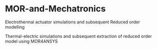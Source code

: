 # MOR-and-Mechatronics
Electrothermal actuator simulations and subsequent Reduced order modelling

Thermal-electric simulations and subsequent extraction of reduced order model using MOR4ANSYS
